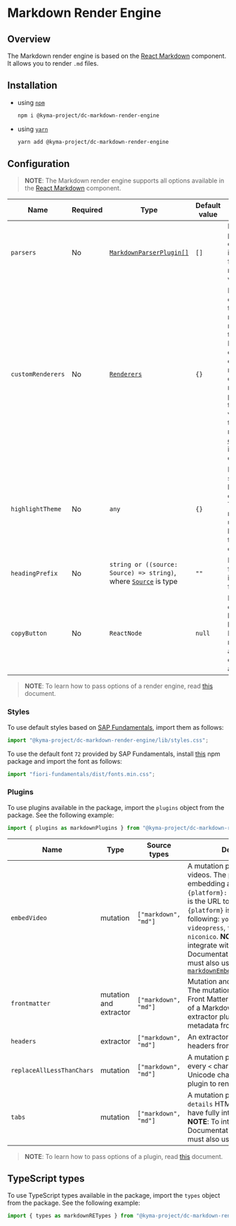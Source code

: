 # Markdown Render Engine

## Overview

The Markdown render engine is based on the [React Markdown](https://github.com/rexxars/react-markdown) component. It allows you to render `.md` files.

## Installation

- using [`npm`](https://www.npmjs.com/)

  ```bash
  npm i @kyma-project/dc-markdown-render-engine
  ```

- using [`yarn`](https://yarnpkg.com/en/)

  ```bash
  yarn add @kyma-project/dc-markdown-render-engine
  ```

## Configuration

> **NOTE**: The Markdown render engine supports all options available in the [React Markdown](https://github.com/rexxars/react-markdown#options) component.

| Name              | Required | Type                                                                                                                    | Default value | Description                                                                                                                                                                                                                                                                          |
| ----------------- | -------- | ----------------------------------------------------------------------------------------------------------------------- | ------------- | ------------------------------------------------------------------------------------------------------------------------------------------------------------------------------------------------------------------------------------------------------------------------------------ |
| `parsers`         | No       | [`MarkdownParserPlugin[]`](./src/types.ts#L24)                                                                          | `[]`          | Defines custom parsers for custom content in Markdown files. Go [here](https://github.com/aknuds1/html-to-react#with-custom-processing-instructions) to read more about write parsers.                                                                                               |
| `customRenderers` | No       | [`Renderers`](./src/types.ts)                                                                                           | `{}`          | Defines an object in which the keys represent the node type, and the value is a React component. The object is merged with the default renderers. The props passed to the component vary based on the type of node. See the [default](./src/renderers) implementations of renderers. |
| `highlightTheme`  | No       | `any`                                                                                                                   | `{}`          | Defines custom styles for highlighting code blocks. The Markdown render engine uses [`PrismJS`](https://github.com/PrismJS/prism) to highlight. See the [style](https://github.com/PrismJS/prism-themes/tree/master/themes) examples.                                                |
| `headingPrefix`   | No       | `string or ((source: Source) => string)`, where [`Source`](../documentation-component/src/interfaces/Source.ts) is type | `""`          | Defines a prefix for any heading in a Markdown file.                                                                                                                                                                                                                                 |
| `copyButton`      | No       | `ReactNode`                                                                                                             | `null`        | Defines a custom copy button in code blocks. The Markdown render engine accepts only code blocks as a value to copy.                                                                                                                                                                 |

> **NOTE**: To learn how to pass options of a render engine, read [this](../../docs/props/render-engines.md#pass-global-options) document.

### Styles

To use default styles based on [SAP Fundamentals](https://sap.github.io/fundamental/), import them as follows:

```js
import "@kyma-project/dc-markdown-render-engine/lib/styles.css";
```

To use the default font `72` provided by SAP Fundamentals, install [this](https://sap.github.io/fundamental/getting-started.html) npm package and import the font as follows:

```js
import "fiori-fundamentals/dist/fonts.min.css";
```

### Plugins

To use plugins available in the package, import the `plugins` object from the package. See the following example:

```js
import { plugins as markdownPlugins } from "@kyma-project/dc-markdown-render-engine";
```

| Name                      | Type                   | Source types         | Description                                                                                                                                                                                                                                                                                                                                                                                                          |
| ------------------------- | ---------------------- | -------------------- | -------------------------------------------------------------------------------------------------------------------------------------------------------------------------------------------------------------------------------------------------------------------------------------------------------------------------------------------------------------------------------------------------------------------- |
| `embedVideo`              | mutation               | `["markdown", "md"]` | A mutation plugin to extract videos. The pattern for embedding a video is: `{platform}: {url}`, where `{url}` is the URL to the video, and `{platform}` is one of the following: `youtube`, `vimeo`, `videopress`, `twitch`, `twitchlive`, `niconico`. **NOTE**: To fully integrate with the Documentation component you must also use [`markdownEmbedVideoParserPlugin`](./src/plugins/embedVideo/parserPlugin.tsx) |
| `frontmatter`             | mutation and extractor | `["markdown", "md"]` | Mutation and extractor plugins. The mutation plugin removes Front Matter from the beginning of a Markdown file. The extractor plugin extracts file metadata from a Markdown file.                                                                                                                                                                                                                                    |
| `headers`                 | extractor              | `["markdown", "md"]` | An extractor plugin to extract headers from a Markdown file.                                                                                                                                                                                                                                                                                                                                                         |
| `replaceAllLessThanChars` | mutation               | `["markdown", "md"]` | A mutation plugin to replace every `<` char to an appropriate Unicode character. Used the plugin to render chars properly.                                                                                                                                                                                                                                                                                           |
| `tabs`                    | mutation               | `["markdown", "md"]` | A mutation plugin to extract the `details` HTML tag in order to have fully interactive tabs. **NOTE**: To integrate fully with the Documentation component you must also use [`tabsParserPlugin`](./src/plugins/tabs/parserPlugin.tsx).                                                                                                                                                                              |

> **NOTE**: To learn how to pass options of a plugin, read [this](../../docs/props/plugins.md#pass-global-options) document.

## TypeScript types

To use TypeScript types available in the package, import the `types` object from the package. See the following example:

```js
import { types as markdownRETypes } from "@kyma-project/dc-markdown-render-engine";
```
